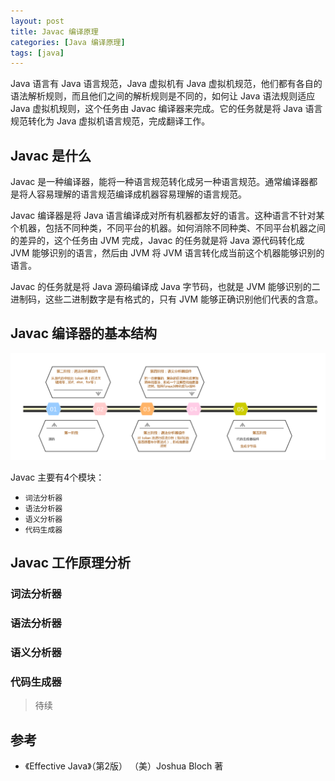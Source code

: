 ```yaml
---
layout: post
title: Javac 编译原理
categories: [Java 编译原理]
tags: [java]
---
```


Java 语言有 Java 语言规范，Java 虚拟机有 Java 虚拟机规范，他们都有各自的语法解析规则，而且他们之间的解析规则是不同的，如何让 Java 语法规则适应 Java 虚拟机规则，这个任务由 Javac 编译器来完成。它的任务就是将 Java 语言规范转化为 Java 虚拟机语言规范，完成翻译工作。

## Javac 是什么

Javac 是一种编译器，能将一种语言规范转化成另一种语言规范。通常编译器都是将人容易理解的语言规范编译成机器容易理解的语言规范。

Javac 编译器是将 Java 语言编译成对所有机器都友好的语言。这种语言不针对某个机器，包括不同种类，不同平台的机器。如何消除不同种类、不同平台机器之间的差异的，这个任务由 JVM 完成，Javac 的任务就是将 Java 源代码转化成 JVM 能够识别的语言，然后由 JVM 将 JVM 语言转化成当前这个机器能够识别的语言。

Javac 的任务就是将 Java 源码编译成 Java 字节码，也就是 JVM 能够识别的二进制码，这些二进制数字是有格式的，只有 JVM 能够正确识别他们代表的含意。

## Javac 编译器的基本结构

![](/assets/images/post/java/Javac.png)

Javac 主要有4个模块：

* `词法分析器`
* `语法分析器`
* `语义分析器`
* `代码生成器`

## Javac 工作原理分析

### 词法分析器

### 语法分析器

### 语义分析器

### 代码生成器 

> 待续

## 参考

* 《Effective Java》（第2版） （美）Joshua Bloch 著
